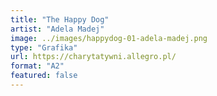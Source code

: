 ```yaml
---
title: "The Happy Dog"
artist: "Adela Madej"
image: ../images/happydog-01-adela-madej.png
type: "Grafika"
url: https://charytatywni.allegro.pl/
format: "A2"
featured: false
---
```


